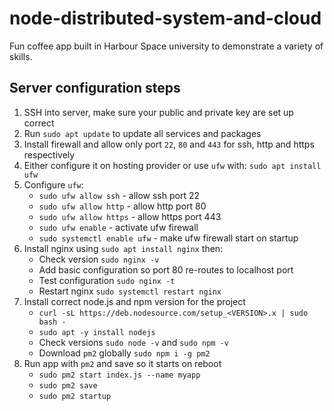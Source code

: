 # node-distributed-system-and-cloud

Fun coffee app built in Harbour Space university to demonstrate a variety of skills.

## Server configuration steps

1. SSH into server, make sure your public and private key are set up correct
2. Run `sudo apt update` to update all services and packages
3. Install firewall and allow only port `22`, `80` and `443` for ssh, http and https respectively
4. Either configure it on hosting provider or use `ufw` with: `sudo apt install ufw`
5. Configure `ufw`:
    - `sudo ufw allow ssh` - allow ssh port 22
    - `sudo ufw allow http` - allow http port 80
    - `sudo ufw allow https` - allow https port 443
    - `sudo ufw enable` - activate ufw firewall
    - `sudo systemctl enable ufw` - make ufw firewall start on startup
6. Install nginx using `sudo apt install nginx` then:
    - Check version `sudo nginx -v`
    - Add basic configuration so port 80 re-routes to localhost port
    - Test configuration `sudo nginx -t`
    - Restart nginx `sudo systemctl restart nginx`
7. Install correct node.js and npm version for the project
    - `curl -sL https://deb.nodesource.com/setup_<VERSION>.x | sudo bash -`
    - `sudo apt -y install nodejs`
    - Check versions `sudo node -v` and `sudo npm -v`
    - Download `pm2` globally `sudo npm i -g pm2`
8. Run app with `pm2` and save so it starts on reboot
    - `sudo pm2 start index.js --name myapp`
    - `sudo pm2 save`
    - `sudo pm2 startup`
